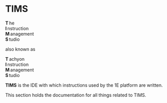 # TIMS
**T**&#8239;he<br>
**I**&#8239;nstruction<br>
**M**&#8239;anagement<br>
**S**&#8239;tudio<br>

also known as

**T**&#8239;achyon<br>
**I**&#8239;nstruction<br>
**M**&#8239;anagement<br>
**S**&#8239;tudio

**TIMS** is the IDE with which instructions used by the 1E platform are written.

This section holds the documentation for all things related to TIMS.  
